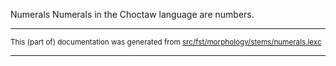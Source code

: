 Numerals
Numerals in the Choctaw language are numbers.

* * *

<small>This (part of) documentation was generated from [src/fst/morphology/stems/numerals.lexc](https://github.com/giellalt/lang-cho/blob/main/src/fst/morphology/stems/numerals.lexc)</small>

---


